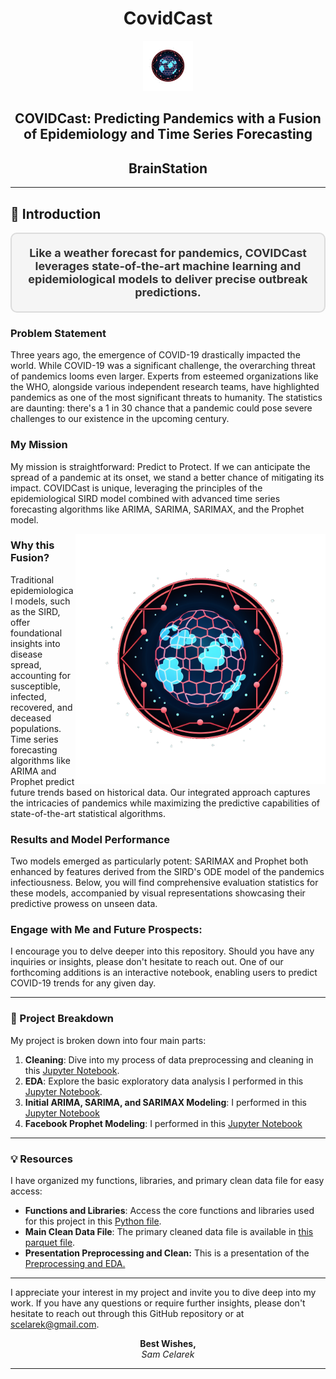 <div align="center">

# CovidCast 

<img src="https://github.com/scelarek/BrainStation_Capstone/blob/main/Presentations/Logo%20CovidCast.png?raw=true"  title="CovidCast" alt="CovidCast" width="80" height="80"> 

## **COVIDCast: Predicting Pandemics with a Fusion of Epidemiology and Time Series Forecasting**  
## **BrainStation**



</div>


--- 

## 🌟 Introduction 

<div align="center" style="font-size: 18px; font-weight: bold; padding: 20px; border: 2px solid #dcdcdc; border-radius: 10px; background-color: #f5f5f5; color: #333; max-width: 800px; margin: auto;">
    Like a weather forecast for pandemics, COVIDCast leverages state-of-the-art machine learning and epidemiological models to deliver precise outbreak predictions.
</div>


### Problem Statement
Three years ago, the emergence of COVID-19 drastically impacted the world. While COVID-19 was a significant challenge, the overarching threat of pandemics looms even larger. Experts from esteemed organizations like the WHO, alongside various independent research teams, have highlighted pandemics as one of the most significant threats to humanity. The statistics are daunting: there's a 1 in 30 chance that a pandemic could pose severe challenges to our existence in the upcoming century.

### My Mission
My mission is straightforward: Predict to Protect. If we can anticipate the spread of a pandemic at its onset, we stand a better chance of mitigating its impact. COVIDCast is unique, leveraging the principles of the epidemiological SIRD model combined with advanced time series forecasting algorithms like ARIMA, SARIMA, SARIMAX, and the Prophet model.

<img align="right" src="https://github.com/scelarek/BrainStation_Capstone/blob/main/Presentations/Logo%20CovidCast.png?raw=true"  title="CovidCast" alt="CovidCast" width="400" height="400"> 

### Why this Fusion?
Traditional epidemiological models, such as the SIRD, offer foundational insights into disease spread, accounting for susceptible, infected, recovered, and deceased populations. Time series forecasting algorithms like ARIMA and Prophet predict future trends based on historical data. Our integrated approach captures the intricacies of pandemics while maximizing the predictive capabilities of state-of-the-art statistical algorithms.

### Results and Model Performance
Two models emerged as particularly potent: SARIMAX and Prophet both enhanced by features derived from the SIRD's ODE model of the pandemics infectiousness. Below, you will find comprehensive evaluation statistics for these models, accompanied by visual representations showcasing their predictive prowess on unseen data.

### Engage with Me and Future Prospects:
I encourage you to delve deeper into this repository. Should you have any inquiries or insights, please don't hesitate to reach out. One of our forthcoming additions is an interactive notebook, enabling users to predict COVID-19 trends for any given day.

---

### 🚀 Project Breakdown

My project is broken down into four main parts:

1. **Cleaning**: Dive into my process of data preprocessing and cleaning in this [Jupyter Notebook](https://github.com/scelarek/BrainStation_Capstone/blob/d2dcb369dbfd98b2e8954b0028a0293529448294/Capstone/1.%20Covid%20Preprocessing.ipynb).
2. **EDA**: Explore the basic exploratory data analysis I performed in this [Jupyter Notebook](https://github.com/scelarek/BrainStation_Capstone/blob/d2dcb369dbfd98b2e8954b0028a0293529448294/Capstone/2.%20Sample%20EDA%20(Basic).ipynb).
3. **Initial ARIMA, SARIMA, and SARIMAX Modeling**: I performed in this [Jupyter Notebook](https://github.com/scelarek/Covid-Prediction-Capstone/blob/main/Capstone/3.%20Covid%20SARIMA%20Modeling.ipynb)
4. **Facebook Prophet Modeling**:  I performed in this [Jupyter Notebook](https://github.com/scelarek/Covid-Prediction-Capstone/blob/main/Capstone/4.%20Covid%20Prophet%20and%20RNNs.ipynb)

---

### 💡 Resources

I have organized my functions, libraries, and primary clean data file for easy access:  

- **Functions and Libraries**: Access the core functions and libraries used for this project in this [Python file](https://github.com/scelarek/BrainStation_Capstone/blob/d2dcb369dbfd98b2e8954b0028a0293529448294/Capstone/capstone_functions.py).
- **Main Clean Data File**: The primary cleaned data file is available in [this parquet file](https://github.com/scelarek/BrainStation_Capstone/blob/d2dcb369dbfd98b2e8954b0028a0293529448294/Data/master_df.parquet).
- **Presentation Preprocessing and Clean:**  This is a presentation of the [Preprocessing and EDA.](https://github.com/scelarek/BrainStation_Capstone/blob/e824c901efdb0adf1783256664bcfe054ae51001/Presentations/COVID%20Preprocessing%20and%20EDA.pdf)

---

I appreciate your interest in my project and invite you to dive deep into my work. If you have any questions or require further insights, please don't hesitate to reach out through this GitHub repository or at scelarek@gmail.com.

<div align="center">

**Best Wishes,**  
*Sam Celarek*

</div>

---
